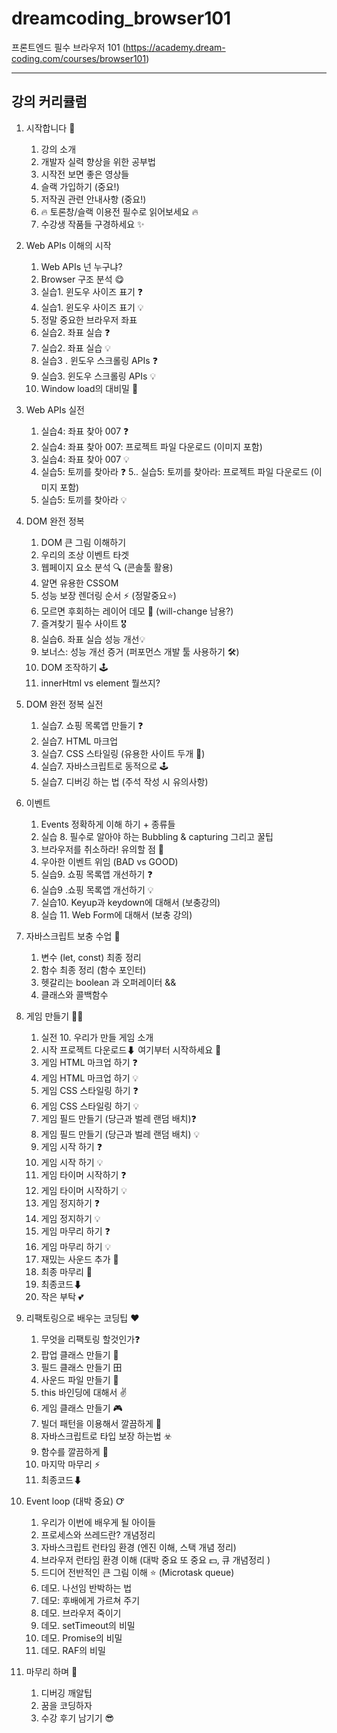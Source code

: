 # dreamcoding_browser101
프론트엔드 필수 브라우저 101 (https://academy.dream-coding.com/courses/browser101)

---

## 강의 커리큘럼

1. 시작합니다 🙌
    1. 강의 소개
    2. 개발자 실력 향상을 위한 공부법
    3. 시작전 보면 좋은 영상들
    4. 슬랙 가입하기 (중요!)
    5. 저작권 관련 안내사항 (중요!)
    6. 🔥 토론창/슬랙 이용전 필수로 읽어보세요 🔥
    7. 수강생 작품들 구경하세요 ✨

2. Web APIs 이해의 시작
    1. Web APIs 넌 누구냐?
    2. Browser 구조 분석 😋
    3. 실습1. 윈도우 사이즈 표기 ❓
    4. 실습1. 윈도우 사이즈 표기 💡
    5. 정말 중요한 브라우저 좌표
    6. 실습2. 좌표 실습 ❓
    7. 실습2. 좌표 실습 💡
    8. 실습3 . 윈도우 스크롤링 APIs ❓
    9. 실습3. 윈도우 스크롤링 APIs 💡
    10. Window load의 대비밀 🥰

3. Web APIs 실전
    1. 실습4: 좌표 찾아 007 ❓
    2. 실습4: 좌표 찾아 007: 프로젝트 파일 다운로드 (이미지 포함)
    3. 실습4: 좌표 찾아 007 💡
    4. 실습5: 토끼를 찾아라 ❓
    5.. 실습5: 토끼를 찾아라: 프로젝트 파일 다운로드 (이미지 포함)
    6. 실습5: 토끼를 찾아라 💡

4. DOM 완전 정복
    1. DOM 큰 그림 이해하기
    2. 우리의 조상 이벤트 타겟
    3. 웹페이지 요소 분석 🔍 (콘솔툴 활용)
    4. 알면 유용한 CSSOM
    5. 성능 보장 렌더링 순서 ⚡️ (정말중요⭐️)
    6. 모르면 후회하는 레이어 데모 🦄  (will-change 남용?)
    7. 즐겨찾기 필수 사이트 🎖
    8. 실습6. 좌표 실습 성능 개선💡
    9. 보너스: 성능 개선 증거 (퍼포먼스 개발 툴 사용하기 🛠)
    10. DOM 조작하기 🕹
    11. innerHtml vs element 뭘쓰지?

5. DOM 완전 정복 실전
    1. 실습7. 쇼핑 목록앱 만들기 ❓
    2. 실습7. HTML 마크업
    3. 실습7. CSS 스타일링 (유용한 사이트 두개 🔖)
    4. 실습7. 자바스크립트로 동적으로 🕹
    5. 실습7. 디버깅 하는 법 (주석 작성 시 유의사항)

6. 이벤트
    1. Events 정확하게 이해 하기 + 종류들
    2. 실습 8. 필수로 알아야 하는 Bubbling & capturing 그리고 꿀팁 
    3. 브라우저를 취소하라! 유의할 점 🚨
    4. 우아한 이벤트 위임 (BAD vs GOOD)
    5. 실습9. 쇼핑 목록앱 개선하기 ❓
    6. 실습9 .쇼핑 목록앱 개선하기 💡
    7. 실습10. Keyup과 keydown에 대해서 (보충강의)
    8. 실습 11. Web Form에 대해서 (보충 강의)

7. 자바스크립트 보충 수업 📔
    1. 변수 (let, const) 최종 정리 
    2. 함수 최종 정리 (함수 포인터)
    3. 헷갈리는 boolean 과 오퍼레이터 && 
    4. 클래스와 콜백함수 

8. 게임 만들기 🥕🥕
    1. 실전 10. 우리가 만들 게임 소개
    2. 시작 프로젝트 다운로드⬇ 여기부터 시작하세요 🙌
    3. 게임 HTML 마크업 하기 ❓
    4. 게임 HTML 마크업 하기 💡
    5. 게임 CSS 스타일링 하기 ❓
    6. 게임 CSS 스타일링 하기 💡
    7. 게임 필드 만들기 (당근과 벌레 랜덤 배치)❓
    8. 게임 필드 만들기 (당근과 벌레 랜덤 배치) 💡
    9. 게임 시작 하기 ❓
    10. 게임 시작 하기 💡
    11. 게임 타이머 시작하기 ❓
    12. 게임 타이머 시작하기 💡
    13. 게임 정지하기 ❓
    14. 게임 정지하기 💡
    15. 게임 마무리 하기 ❓
    16. 게임 마무리 하기 💡
    17. 재밌는 사운드 추가 📢
    18. 최종 마무리 🎉
    19. 최종코드⬇
    1. 작은 부탁 💕

9. 리팩토링으로 배우는 코딩팁 ❤️
    1. 무엇을 리팩토링 할것인가❓
    2. 팝업 클래스 만들기 🔔
    3. 필드 클래스 만들기 ⽥
    4. 사운드 파일 만들기 📢
    5. this 바인딩에 대해서 ✌️
    6. 게임 클래스 만들기 🎮
    7. 빌더 패턴을 이용해서 깔끔하게 🧹
    8. 자바스크립트로 타입 보장 하는법 ☣️
    9. 함수를 깔끔하게 🧽
    10. 마지막 마무리 ⚡️
    11. 최종코드⬇

10. Event loop (대박 중요) Ꝍ
    1. 우리가 이번에 배우게 될 아이들
    2. 프로세스와 쓰레드란? 개념정리
    3. 자바스크립트 런타임 환경 (엔진 이해, 스택 개념 정리)
    4. 브라우저 런타임 환경 이해 (대박 중요 또 중요 💵, 큐 개념정리 )
    5. 드디어 전반적인 큰 그림 이해 ⭐️ (Microtask queue)
    6. 데모. 나선임 반박하는 법
    7. 데모: 후배에게 가르쳐 주기
    8. 데모. 브라우저 죽이기
    9. 데모. setTimeout의 비밀
    10. 데모. Promise의 비밀
    11. 데모. RAF의 비밀

11. 마무리 하며 👋
    1. 디버깅 깨알팁 
    2. 꿈을 코딩하자
    3. 수강 후기 남기기 😎
